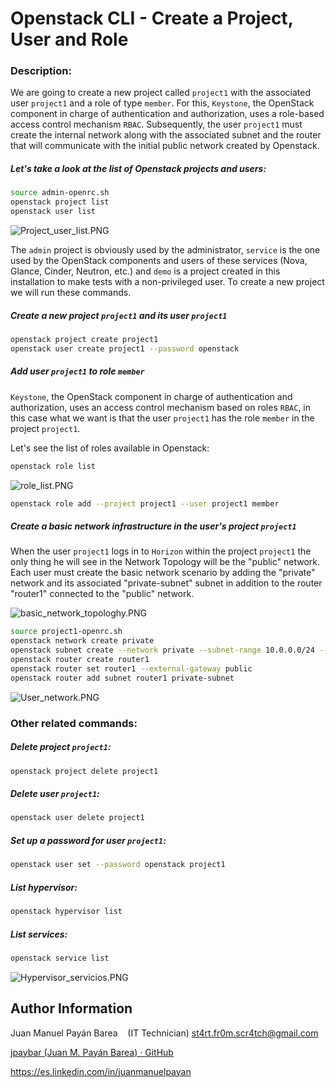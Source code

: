 # Openstack CLI - Create a Project, User and Role

### 

### Description:

We are going to create a new project called `project1` with the associated user `project1` and a role of type `member`. For this, `Keystone`, the OpenStack component in charge of authentication and authorization, uses a role-based access control mechanism `RBAC`.
Subsequently, the user `project1` must create the internal network along with the associated subnet and the router that will communicate with the initial public network created by Openstack.

##### Let's take a look at the list of Openstack projects and users:

```bash
source admin-openrc.sh
openstack project list
openstack user list
```

![Project_user_list.PNG](C:\LABO\vagrant\OPENSTACK\Openstack%20CLI%20-%20Create%20a%20Project,%20User%20and%20Role\images\Project_user_list.PNG)

The `admin` project is obviously used by the administrator, `service` is the one used by the OpenStack components and users of these services (Nova, Glance, Cinder, Neutron, etc.) and `demo` is a project created in this installation to make
tests with a non-privileged user. To create a new project we will run these commands.

##### Create a new project `project1` and its user `project1`

```bash
openstack project create project1
openstack user create project1 --password openstack
```

##### Add user `project1` to role `member`

`Keystone`, the OpenStack component in charge of authentication and authorization, uses an access control mechanism based on roles `RBAC`, in this case what we want is that the user `project1` has the role `member` in the project `project1`.

Let's see the list of roles available in Openstack:

```bash
openstack role list
```

![role_list.PNG](C:\LABO\vagrant\OPENSTACK\Openstack%20CLI%20-%20Create%20a%20Project,%20User%20and%20Role\images\role_list.PNG)

```bash
openstack role add --project project1 --user project1 member
```

##### Create a basic network infrastructure in the user's project `project1`

When the user `project1` logs in to `Horizon` within the project `project1` the only thing he will see in the Network Topology will be the "public" network. Each user must create the basic network scenario by adding the "private" network and its associated "private-subnet" subnet in addition to the router "router1" connected to the "public" network.

![basic_network_topologhy.PNG](C:\LABO\vagrant\OPENSTACK\Openstack%20CLI%20-%20Create%20a%20Project,%20User%20and%20Role\images\basic_network_topologhy.PNG)

```bash
source project1-openrc.sh
openstack network create private
openstack subnet create --network private --subnet-range 10.0.0.0/24 --dns-nameserver 1.1.1.1 private-subnet
openstack router create router1
openstack router set router1 --external-gateway public
openstack router add subnet router1 private-subnet
```

![User_network.PNG](C:\LABO\vagrant\OPENSTACK\Openstack%20CLI%20-%20Create%20a%20Project,%20User%20and%20Role\images\User_network.PNG)

### Other related commands:

##### Delete project `project1`:

```bash
openstack project delete project1
```

##### Delete user `project1`:

```bash
openstack user delete project1
```

##### Set up a password for user `project1`:

```bash
openstack user set --password openstack project1
```

##### List hypervisor:

```bash
openstack hypervisor list
```

##### List services:

```bash
openstack service list
```

![Hypervisor_servicios.PNG](C:\LABO\vagrant\OPENSTACK\Openstack%20CLI%20-%20Create%20a%20Project,%20User%20and%20Role\images\Hypervisor_servicios.PNG)

Author Information
------------------

Juan Manuel Payán Barea    (IT Technician)   [st4rt.fr0m.scr4tch@gmail.com](mailto:st4rt.fr0m.scr4tch@gmail.com)

[jpaybar (Juan M. Payán Barea) · GitHub](https://github.com/jpaybar)

https://es.linkedin.com/in/juanmanuelpayan

